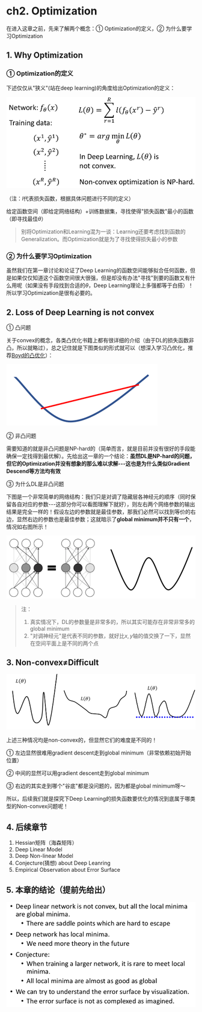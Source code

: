 # ch2. Optimization

在进入这章之前，先来了解两个概念：① Optimization的定义，② 为什么要学习Optimization

## 1. Why Optimization

### ① Optimization的定义

下述仅仅从"狭义"(站在deep learning)的角度给出Optimization的定义：

![](png/c1.png)

（注：$l$代表损失函数，根据具体问题进行不同的定义）

给定函数空间（即给定网络结构）+训练数据集，寻找使得"损失函数"最小的函数（即寻找最佳$\theta$）

> 别将Optimization和Learning混为一谈：Learning还要考虑找到函数的Generalization。而Optimization就是为了寻找使得损失最小的参数

### ② 为什么要学习Optimization

虽然我们在第一章讨论和论证了Deep Learning的函数空间能够拟合任何函数，但是如果仅仅知道这个函数空间很大很强，但是却没有办法"寻找"到要的函数又有什么用呢（如果没有手段找到合适的$\theta$，Deep Learning理论上多强都等于白搭）！所以学习Optimization是很有必要的。

## 2. Loss of Deep Learning is not convex

① 凸问题

关于convex的概念，各类凸优化书籍上都有很详细的介绍（由于DL的损失函数非凸，所以就略过），总之记住就是下图类似的形式就可以（想深入学习凸优化，推荐[Boyd的凸优化](http://web.stanford.edu/~boyd/cvxbook/)）：

![](png/c2.png)

② 非凸问题

需要知道的就是非凸问题是NP-hard的（简单而言，就是目前并没有很好的手段能确保一定找得到最优解）。先给出这一章的一个结论：**虽然DL是NP-hard的问题，但它的Optimization并没有想象的那么难以求解---这也是为什么类似Gradient Descend等方法均有效**

③ 为什么DL是非凸问题

下图是一个非常简单的网络结构：我们只是对调了隐藏层各神经元的顺序（同时保留各自对应的参数---这部分你可以看图理解下就好），则左右两个网络参数的输出结果是完全一样的！假设左边的参数就是最佳参数，那我们必然可以找到等价的右边，显然右边的参数也是最佳参数；这就暗示了**global minimum并不只有一个**，情况如右图所示！

![](png/c3.png)

> 注：
>
> 1. 真实情况下，DL的参数量是非常多的，所以其实可能存在非常非常多的global minimum
> 2. "对调神经元"是代表不同的参数，就好比$x,y$轴的值交换了一下，显然在空间平面上是不同的两个点

## 3. Non-convex$\ne$Difficult

![](png/c4.png)

上述三种情况均是non-convex的，但显然它们的难度是不同的！

① 左边显然很难用gradient descent走到global minimum（非常依赖初始开始位置）

② 中间的显然可以用gradient descent走到global minimum

③ 右边的其实走到哪个"谷底"都是没问题的，因为都是global minimum呀～

所以，后续我们就是探究下Deep Learning的损失函数要优化的情况到底属于哪类型的Non-convex问题呢！

## 4. 后续章节

1. Hessian矩阵（海森矩阵）
2. Deep Linear Model
3. Deep Non-linear Model
4. Conjecture(猜想) about Deep Leanring
5. Empirical Observation about Error Surface

## 5. 本章的结论（提前先给出）

![](png/c45.png)

